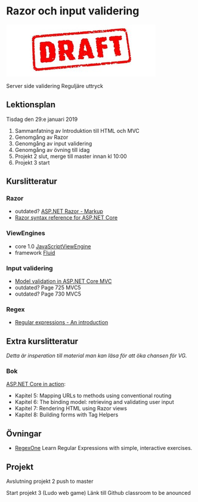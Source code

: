 # Razor och input validering

![Draft](draft.jpg)


Server side validering
Reguljäre uttryck

## Lektionsplan
Tisdag den 29:e januari 2019

1. Sammanfatning av Introduktion till HTML och MVC
1. Genomgång av Razor
1. Genomgång av input validering
1. Genomgång av övning till idag
1. Projekt 2 slut, merge till master innan kl 10:00
1. Projekt 3 start

## Kurslitteratur


### Razor
- outdated? [ASP.NET Razor - Markup](https://www.w3schools.com/asp/razor_intro.asp)
- [Razor syntax reference for ASP.NET Core](https://docs.microsoft.com/en-us/aspnet/core/mvc/views/razor?view=aspnetcore-2.2)

### ViewEngines
- core 1.0 [JavaScriptViewEngine](https://github.com/pauldotknopf/JavaScriptViewEngine)
- framework [Fluid](https://github.com/sebastienros/fluid)

### Input validering
- [Model validation in ASP.NET Core MVC](https://docs.microsoft.com/en-us/aspnet/core/mvc/models/validation?view=aspnetcore-2.2)
- outdated? Page 725 MVC5
- outdated? Page 730 MVC5

### Regex
- [Regular expressions - An introduction](https://www.aivosto.com/articles/regex.html)

## Extra kurslitteratur
*Detta är insperation till material man kan läsa för att öka chansen för VG.*
### Bok
[ASP.NET Core in action](book.md):
- Kapitel 5: Mapping URLs to methods using conventional routing
- Kapitel 6: The binding model: retrieving and validating user input
- Kapitel 7: Rendering HTML using Razor views
- Kapitel 8: Building forms with Tag Helpers

## Övningar
- [RegexOne](https://regexone.com/) Learn Regular Expressions with simple, interactive exercises.

## Projekt
Avslutning projekt 2 push to master

Start projekt 3 (Ludo web game)
Länk till Github classroom to be anounced